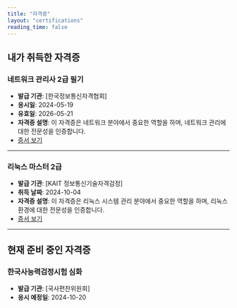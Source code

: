 ```yaml
---
title: "자격증"
layout: "certifications"
reading_time: false
---
```


## 내가 취득한 자격증

### 네트워크 관리사 2급 필기
- **발급 기관**: [한국정보통신자격협회]
- **응시일**: 2024-05-19
- **유효일**: 2026-05-21
- **자격증 설명**: 이 자격증은 네트워크 분야에서 중요한 역할을 하며, 네트워크 관리에 대한 전문성을 인증합니다.
- [증서 보기](license1.jpg)

---

### 리눅스 마스터 2급
- **발급 기관**: [KAIT 정보통신기술자격검정]
- **취득 날짜**: 2024-10-04
- **자격증 설명**: 이 자격증은 리눅스 시스템 관리 분야에서 중요한 역할을 하며, 리눅스 환경에 대한 전문성을 인증합니다.
- [증서 보기](license2.jpg)

---

## 현재 준비 중인 자격증
### 한국사능력검정시험 심화
- **발급 기관**: [국사편찬위원회]
- **응시 예정일**: 2024-10-20
